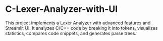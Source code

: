 # C-Lexer-Analyzer-with-UI
This project implements a Lexer Analyzer with advanced features and Streamlit UI. It analyzes C/C++ code by breaking it into tokens, visualizes statistics, compares code snippets, and generates parse trees.
